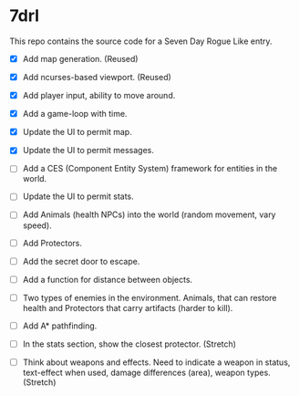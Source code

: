 # 7drl

This repo contains the source code for a Seven Day Rogue Like entry.

- [x]  Add map generation. (Reused)

- [x]  Add ncurses-based viewport. (Reused)

- [x]  Add player input, ability to move around.

- [x]  Add a game-loop with time.

- [x]  Update the UI to permit map.

- [x]  Update the UI to permit messages.

- [ ]  Add a CES (Component Entity System) framework for entities in the world.

- [ ]  Update the UI to permit stats.

- [ ]  Add Animals (health NPCs) into the world (random movement, vary speed).

- [ ]  Add Protectors.

- [ ]  Add the secret door to escape.

- [ ]  Add a function for distance between objects.

- [ ]  Two types of enemies in the environment.  Animals, that can restore health and Protectors that carry artifacts (harder to kill).

- [ ]  Add A* pathfinding.

- [ ]  In the stats section, show the closest protector. (Stretch)

- [ ]  Think about weapons and effects.  Need to indicate a weapon in status, text-effect when used, damage differences (area), weapon types. (Stretch)

